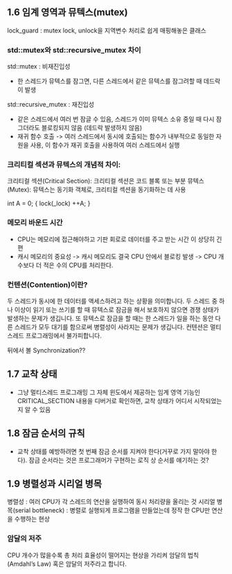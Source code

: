 ## 1.6 임계 영역과 뮤텍스(mutex)

lock_guard : mutex lock, unlock을 지역변수 처리로 쉽게 매핑해놓은 클래스

### std::mutex와 std::recursive_mutex 차이
std::mutex : 비재진입성
- 한 스레드가 뮤텍스를 잠그면, 다른 스레드에서 같은 뮤텍스를 잠그려할 때 데드락이 발생

std::recursive_mutex : 재진입성
- 같은 스레드에서 여러 번 잠글 수 있음, 스레드가 이미 뮤텍스 소유 중일 때 다시 잠그더라도 블로킹되지 않음 (데드락 발생하지 않음)
- 재귀 함수 호출 -> 여러 스레드에서 동시에 호출되는 함수가 내부적으로 동일한 자원을 사용, 이 함수가 재귀 호출을 사용하여 여러 스레드에서 실행
  

### 크리티컬 섹션과 뮤텍스의 개념적 차이:
크리티컬 섹션(Critical Section): 크리티컬 섹션은 코드 블록 또는 부분
뮤텍스(Mutex): 뮤텍스는 동기화 객체로, 크리티컬 섹션을 동기화하는 데 사용 

int A = 0;
{
  lock(_lock)
  ++A;
}

### 메모리 바운드 시간 
- CPU는 메모리에 접근해야하고 기판 회로로 데이터를 주고 받는 시간 이 상당히 긴 편
- 캐시 메모리의 중요성 -> 캐시 메모리도 결국 CPU 안에서 블로킹 발생 -> CPU 개수보다 더 적은 수의 CPU를 처리한다.

### 컨텐션(Contention)이란?
두 스레드가 동시에 한 데이터를 액세스하려고 하는 상황을 의미합니다. 
두 스레드 중 하나 이상이 읽기 또는 쓰기를 할 때 뮤텍스로 잠금을 해서 보호하지 않으면 경쟁 상태가 발생하는 문제가 생깁니다. 
또 뮤텍스로 잠금을 할 때는 한 스레드가 일을 하는 동안 다른 스레드가 모두 대기를 함으로써 병렬성이 사라지는 문제가 생깁니다. 컨텐션은 멀티스레드 프로그래밍에서 불가피합니다.

뒤에서 볼 Synchronization??

## 1.7 교착 상태
- 그냥 멀티스레드 프로그래밍 그 자체
윈도에서 제공하는 임계 영역 기능인 CRITICAL_SECTION 내용을 디버거로 확인하면, 교착 상태가 어디서 시작되었는지 알 수 있음
  
## 1.8 잠금 순서의 규칙
- 교착 상태를 예방하려면 첫 번째 잠금 순서를 지켜야 한다(거꾸로 가지 말아야 한다).
잠금 순서라는 것은 프로그래머가 구현하는 로직 상 순서를 얘기하는 것?

## 1.9 병렬성과 시리얼 병목
병렬성 : 여러 CPU가 각 스레드의 연산을 실행하여 동시 처리량을 올리는 것
시리얼 병목(serial bottleneck) : 병렬로 실행되게 프로그램을 만들었는데 정작 한 CPU만 연산을 수행하는 현상



### 암달의 저주
 CPU 개수가 많을수록 총 처리 효율성이 떨어지는 현상을 가리켜 암달의 법칙(Amdahl’s Law) 혹은 암달의 저주라고 합니다.
